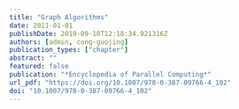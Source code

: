 ```yaml
---
title: "Graph Algorithms"
date: 2011-01-01
publishDate: 2019-09-10T12:18:34.921316Z
authors: [admin, cong-guojing]
publication_types: ["chapter"]
abstract: ""
featured: false
publication: "*Encyclopedia of Parallel Computing*"
url_pdf: "https://doi.org/10.1007/978-0-387-09766-4_102"
doi: "10.1007/978-0-387-09766-4_102"
---
```


